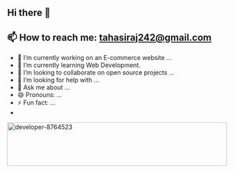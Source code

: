 ## Hi there 👋

## 📫 How to reach me: tahasiraj242@gmail.com

- 🔭 I’m currently working on an E-commerce website ...
- 🌱 I’m currently learning Web Development.
- 👯 I’m looking to collaborate on open source projects ...
- 🤔 I’m looking for help with ...
- 💬 Ask me about ...
- 😄 Pronouns: ...
- ⚡ Fun fact: ...
- 
<img src="https://github.com/user-attachments/assets/8e1f118f-30c7-4ead-9ce0-4a537a1bfde4" alt="developer-8764523" style="width: 100%; height: 100;" />

